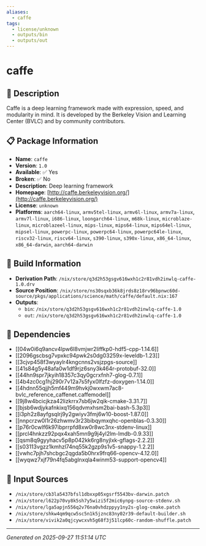 ```yaml
---
aliases:
  - caffe
tags:
  - license/unknown
  - outputs/bin
  - outputs/out
---
```


# caffe

## 📝 Description

Caffe is a deep learning framework made with expression, speed, and
modularity in mind. It is developed by the Berkeley Vision and Learning
Center (BVLC) and by community contributors.


## 📋 Package Information

- **Name**: `caffe`
- **Version**: `1.0`
- **Available**: ✅ Yes
- **Broken**: ✅ No
- **Description**: Deep learning framework
- **Homepage**: [http://caffe.berkeleyvision.org/](http://caffe.berkeleyvision.org/)
- **License**: `unknown`
- **Platforms**: `aarch64-linux`, `armv5tel-linux`, `armv6l-linux`, `armv7a-linux`, `armv7l-linux`, `i686-linux`, `loongarch64-linux`, `m68k-linux`, `microblaze-linux`, `microblazeel-linux`, `mips-linux`, `mips64-linux`, `mips64el-linux`, `mipsel-linux`, `powerpc-linux`, `powerpc64-linux`, `powerpc64le-linux`, `riscv32-linux`, `riscv64-linux`, `s390-linux`, `s390x-linux`, `x86_64-linux`, `x86_64-darwin`, `aarch64-darwin`

## 🔧 Build Information

- **Derivation Path**: `/nix/store/q3d2h53gsgv616wxh1c2r81vdh2inwlq-caffe-1.0.drv`
- **Source Position**: `/nix/store/ns30sqxb36k8jrds8z18rv96bpnwc60d-source/pkgs/applications/science/math/caffe/default.nix:167`
- **Outputs**:
  - `bin`:  `/nix/store/q3d2h53gsgv616wxh1c2r81vdh2inwlq-caffe-1.0`
  - `out`:  `/nix/store/q3d2h53gsgv616wxh1c2r81vdh2inwlq-caffe-1.0`

## 🔗 Dependencies

- [[04w0i6q9ancv4lpw6l8vmjwr2liffkp0-hdf5-cpp-1.14.6]]
- [[2096gscbsg7vpxkc94pwk2s0dg03259x-leveldb-1.23]]
- [[3cjvp458f3wyaylr4kngcnns2vsjzpgs-source]]
- [[41s84g5y48afa0w1df9rjz6sny3k464r-protobuf-32.0]]
- [[44hn9spr7jkyih18357c3qy0gcrxfnh7-glog-0.7.1]]
- [[4b4zc0cg1hj290r7v12a7s5fyx0lfzfz-doxygen-1.14.0]]
- [[4hdnn55qjjh5mf449m9hvkj0wxwm7ac8-bvlc_reference_caffenet.caffemodel]]
- [[9j8w4bcicjkza42lizkrrx7sb6jw2qik-cmake-3.31.7]]
- [[bjsb6wdjykafnkixq156qdvmxhsm2bai-bash-5.3p3]]
- [[i3ph2z8ayfgsqlrj9y2gwiyv3fmj6w10-boost-1.87.0]]
- [[nnpcrzw0l1r26zhwmv3r23bibqymxqhc-openblas-0.3.30]]
- [[p76r0cwlf6k97ibprrpfd8xw0r8wc3nx-stdenv-linux]]
- [[prcl4hnkzz92pqx4xah5mn9g9j4yl2lm-lmdb-0.9.33]]
- [[qsm8q9gyyhacv5p8p042kk6rg8nyjlxk-gflags-2.2.2]]
- [[s03113vgzz1kmhzl74nq55k2gzp9s1v5-snappy-1.2.2]]
- [[vwhc7pjh7shcbgc2qgda5b0hrx9frq66-opencv-4.12.0]]
- [[wyqwz7xjf79n4fq5abglnxqla4winm53-support-opencv4]]

## 📁 Input Sources

- `/nix/store/cb3la5437bfsl1dbxxp05xgsrf5543bv-darwin.patch`
- `/nix/store/l622p70vy8k5sh7y5wizi5f2mic6ynpg-source-stdenv.sh`
- `/nix/store/lga5apjn556q2v76na0vhdzppyy1ny2s-glog-cmake.patch`
- `/nix/store/shkw4qm9qcw5sc5n1k5jznc83ny02r39-default-builder.sh`
- `/nix/store/vivik2a0qjcywcxvh5g68f3j51lcp60c-random-shuffle.patch`

---
*Generated on 2025-09-27 11:51:14 UTC*
